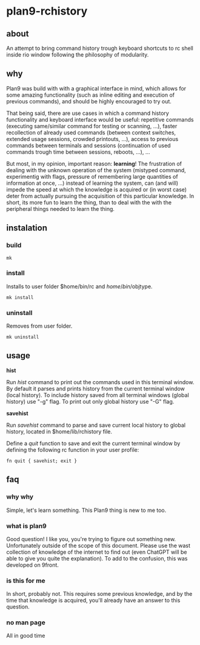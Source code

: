# plan9-rchistory

## about

An attempt to bring command history trough keyboard shortcuts to rc shell inside rio window following the philosophy of modularity.

## why

Plan9 was build with with a graphical interface in mind, which allows for some amazing functionality (such as inline editing and execution of previous commands), and should be highly encouraged to try out.

That being said, there are use cases in which a command history functionality and keyboard interface would be useful: repetitive commands (executing same/similar command for testing or scanning, ...), faster recollection of already used commands (between context switches, extended usage sessions, crowded printouts, ...), access to previous commands between terminals and sessions (continuation of used commands trough time between sessions, reboots, ...), ...

But most, in my opinion, important reason: **learning**! The frustration of dealing with the unknown operation of the system (mistyped command, experimentig with flags, pressure of remembering large quantities of information at once, ...) instead of learning the system, can (and will) impede the speed at which the knowledge is acquired or (in worst case) deter from actually pursuing the acquisition of this particular knowledge. In short, its more fun to learn the thing, than to deal with the with the peripheral things needed to learn the thing.

## instalation

### build

`mk`

### install

Installs to user folder $home/bin/rc and $home/bin/$objtype.

`mk install`

### uninstall

Removes from user folder.

`mk uninstall`

## usage

**hist**

Run *hist* command to print out the commands used in this terminal window. By default it parses and prints history from the current terminal window (local history). To include history saved from all terminal windows (global history) use "-g" flag. To print out only global history use "-G" flag.

**savehist**

Run *savehist* command to parse and save current local history to global history, located in $home/lib/rchistory file.

Define a *quit* function to save and exit the current terminal window by defining the following rc function in your user profile:

`fn quit { savehist; exit }`

## faq

### why why

Simple, let's learn something. This Plan9 thing is new to me too.

### what is plan9

Good question! I like you, you're trying to figure out something new. Unfortunately outside of the scope of this document. Please use the wast collection of knowledge of the internet to find out (even ChatGPT will be able to give you quite the explanation). To add to the confusion, this was developed on 9front.

### is this for me

In short, probably not. This requires some previous knowledge, and by the time that knowledge is acquired, you'll already have an answer to this question.

### no man page

All in good time
